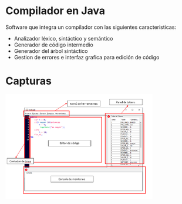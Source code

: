 # Compilador en Java
Software que integra un compilador con las siguientes caracteristicas: 
- Analizador léxico, sintáctico y semántico
- Generador de código intermedio
- Generador del árbol sintáctico
- Gestion de errores e interfaz grafica para edición de código
# Capturas
<div style="display: flex; flex-flow: column;"> 
  <img width="400" src="capturas/interfaz.PNG">
</div>
